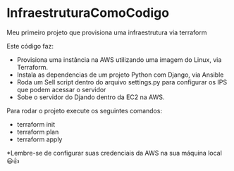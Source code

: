# InfraestruturaComoCodigo
Meu primeiro projeto que provisiona uma infraestrutura via terraform 

Este código faz:
- Provisiona uma instância na AWS utilizando uma imagem do Linux, via Terraform.</br>
- Instala as dependencias de um projeto Python com Django, via Ansible
- Roda um Sell script dentro do arquivo settings.py para configurar os IPS que podem acessar o servidor
- Sobe o servidor do Djando dentro da EC2 na AWS.

Para rodar o projeto execute os seguintes comandos: 
- terraform init
- terraform plan
- terraform apply 

*Lembre-se de configurar suas credenciais da AWS na sua máquina local 😃👍
